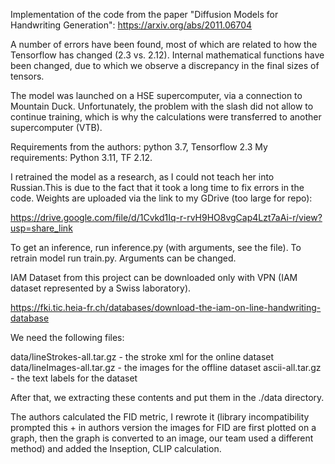 Implementation of the code from the paper "Diffusion Models for Handwriting Generation": https://arxiv.org/abs/2011.06704

A number of errors have been found, most of which are related to how the Tensorflow has changed (2.3 vs. 2.12). Internal mathematical functions have been changed, due to which we observe a discrepancy in the final sizes of tensors. 

The model was launched on a HSE supercomputer, via a connection to Mountain Duck. Unfortunately, the problem with the slash did not allow to continue training, which is why the calculations were transferred to another supercomputer (VTB). 

Requirements from the authors: python 3.7, Tensorflow 2.3
My requirements: Python 3.11, TF 2.12.

I retrained the model as a research, as I could not teach her into Russian.This is due to the fact that it took a long time to fix errors in the code. Weights are uploaded via the link to my GDrive (too large for repo):

https://drive.google.com/file/d/1Cvkd1Iq-r-rvH9HO8vgCap4Lzt7aAi-r/view?usp=share_link

To get an inference, run inference.py (with arguments, see the file). To retrain model run train.py. Arguments can be changed. 

IAM Dataset from this project can be downloaded only with VPN (IAM dataset represented by a Swiss laboratory).

https://fki.tic.heia-fr.ch/databases/download-the-iam-on-line-handwriting-database

We need the following files:

data/lineStrokes-all.tar.gz   -   the stroke xml for the online dataset
data/lineImages-all.tar.gz    -   the images for the offline dataset
ascii-all.tar.gz              -   the text labels for the dataset

After that, we extracting these contents and put them in the ./data directory. 

The authors calculated the FID metric, I rewrote it (library incompatibility prompted this + in authors version the images for FID are first plotted on a graph, then the graph is converted to an image, our team used a different method) and added the Inseption, CLIP calculation.
